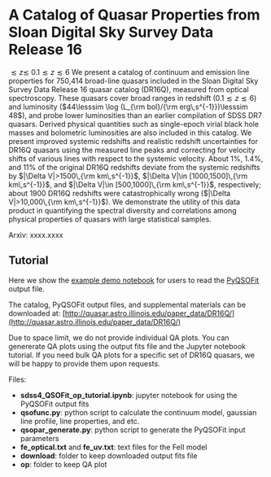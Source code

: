 # A Catalog of Quasar Properties from Sloan Digital Sky Survey Data Release 16
$\lesssim z \lesssim$
$0.1 \lesssim z \lesssim 6$
We present a catalog of continuum and emission line properties for 750,414 broad-line quasars included in the Sloan Digital Sky Survey Data Release 16 quasar catalog (DR16Q), measured from optical spectroscopy. These quasars cover broad ranges in redshift ($0.1 \lesssim z \lesssim 6$) and luminosity ($44\lesssim \log (L_{\rm bol}/{\rm erg\,s^{-1}})\lesssim 48$), and probe lower luminosities than an earlier compilation of SDSS DR7 quasars. Derived physical quantities such as single-epoch virial black hole masses and bolometric luminosities are also included in this catalog. We present improved systemic redshifts and realistic redshift uncertainties for DR16Q quasars using the measured line peaks and correcting for velocity shifts of various lines with respect to the systemic velocity. About 1%, 1.4%, and 11% of the original DR16Q redshifts deviate from the systemic redshifts by $|\Delta V|>1500\,{\rm km\,s^{-1}}$, $|\Delta V|\in [1000,1500]\,{\rm km\,s^{-1}}$, and $|\Delta V|\in [500,1000]\,{\rm km\,s^{-1}}$, respectively; about $1900$ DR16Q redshifts were catastrophically wrong ($|\Delta V|>10,000\,{\rm km\,s^{-1}}$). We demonstrate the utility of this data product in quantifying the spectral diversity and correlations among physical properties of quasars with large statistical samples. 

Arxiv: xxxx.xxxx

## Tutorial

Here we show the [example demo notebook](https://github.com/QiaoyaWu/sdss4_dr16q_tutorial/blob/main/sdss4_QSOFit_op_tutorial.ipynb) for users to read the [PyQSOFit](https://github.com/legolason/PyQSOFit) output file.

The catalog, PyQSOFit output files, and supplemental materials can be downloaded at: [http://quasar.astro.illinois.edu/paper_data/DR16Q/](http://quasar.astro.illinois.edu/paper_data/DR16Q/)

Due to space limit, we do not provide individual QA plots. You can genererate QA plots using the output fits file and the Jupyter notebook tutorial. If you need bulk QA plots for a specific set of DR16Q quasars, we will be happy to provide them upon requests. 

Files:
- __sdss4_QSOFit_op_tutorial.ipynb__: jupyter notebook for using the PyQSOFit output fits
- __qsofunc.py__: python script to calculate the continuum model, gaussian line profile, line properties, and etc.
- __qsopar_generate.py__: python script to generate the PyQSOFit input parameters
- __fe_optical.txt__ and __fe_uv.txt__: text files for the FeII model
- __download__: folder to keep downloaded output fits file
- __op__: folder to keep QA plot

